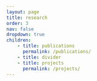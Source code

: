 ```yaml
---
layout: page
title: research
order: 3
nav: false
dropdown: true
children:
    - title: publications
      permalink: /publications/
    - title: divider
    - title: projects
      permalink: /projects/
---
```

